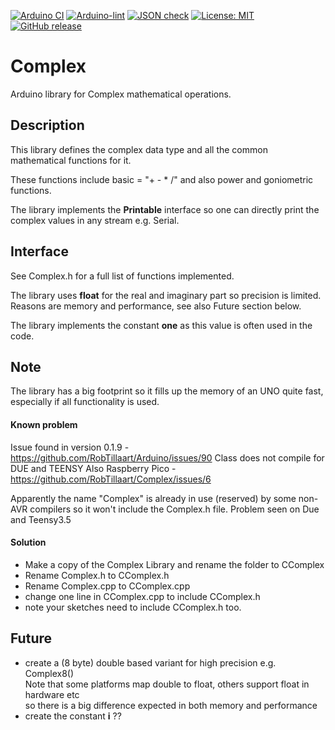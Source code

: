 
[![Arduino CI](https://github.com/RobTillaart/Complex/workflows/Arduino%20CI/badge.svg)](https://github.com/marketplace/actions/arduino_ci)
[![Arduino-lint](https://github.com/RobTillaart/Complex/actions/workflows/arduino-lint.yml/badge.svg)](https://github.com/RobTillaart/Complex/actions/workflows/arduino-lint.yml)
[![JSON check](https://github.com/RobTillaart/Complex/actions/workflows/jsoncheck.yml/badge.svg)](https://github.com/RobTillaart/Complex/actions/workflows/jsoncheck.yml)
[![License: MIT](https://img.shields.io/badge/license-MIT-green.svg)](https://github.com/RobTillaart/Complex/blob/master/LICENSE)
[![GitHub release](https://img.shields.io/github/release/RobTillaart/Complex.svg?maxAge=3600)](https://github.com/RobTillaart/Complex/releases)


# Complex

Arduino library for Complex mathematical operations.


## Description

This library defines the complex data type and all the common mathematical functions for it.

These functions include basic = "+ - \* /" and also power and goniometric functions.

The library implements the **Printable** interface so one can directly print the complex values
in any stream e.g. Serial.


## Interface

See Complex.h for a full list of functions implemented.

The library uses **float** for the real and imaginary part so precision is limited.
Reasons are memory and performance, see also Future section below.

The library implements the constant **one** as this value is often used in the code.


## Note

The library has a big footprint so it fills up the memory of an UNO quite fast,
especially if all functionality is used.


#### Known problem

Issue found in version 0.1.9 - https://github.com/RobTillaart/Arduino/issues/90
Class does not compile for DUE and TEENSY
Also Raspberry Pico - https://github.com/RobTillaart/Complex/issues/6

Apparently the name "Complex" is already in use (reserved) by some non-AVR compilers 
so it won't include the Complex.h file. Problem seen on Due and Teensy3.5



#### Solution

- Make a copy of the Complex Library and rename the folder to CComplex
- Rename Complex.h to CComplex.h
- Rename Complex.cpp to CComplex.cpp
- change one line in CComplex.cpp to include CComplex.h
- note your sketches need to include CComplex.h too.


## Future

- create a (8 byte) double based variant for high precision e.g. Complex8()  
Note that some platforms map double to float, others support float in hardware etc  
so there is a big difference expected in both memory and performance
- create the constant **i** ??


